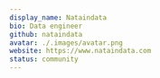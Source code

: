 ```yaml
---
display_name: Nataindata
bio: Data engineer
github: nataindata
avatar: ./.images/avatar.png
website: https://www.nataindata.com
status: community
---
```

